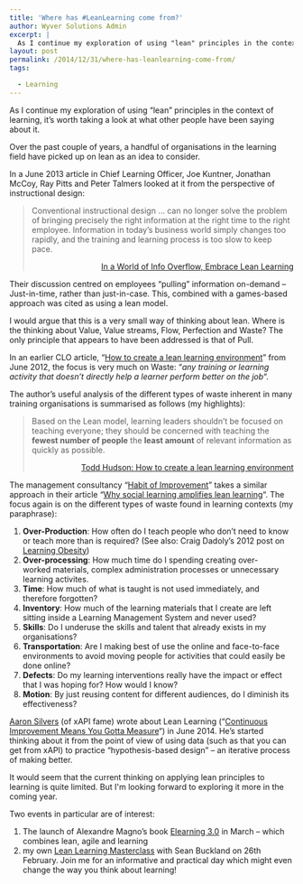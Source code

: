 ```yaml
---
title: 'Where has #LeanLearning come from?'
author: Wyver Solutions Admin
excerpt: |
  As I continue my exploration of using "lean" principles in the context of learning, it's worth taking a look at what other people have been saying about it over the past couple of years.
layout: post
permalink: /2014/12/31/where-has-leanlearning-come-from/
tags:

  - Learning
---
```

As I continue my exploration of using &#8220;lean&#8221; principles in the context of learning, it&#8217;s worth taking a look at what other people have been saying about it.

Over the past couple of years, a handful of organisations in the learning field have picked up on lean as an idea to consider.

In a June 2013 article in Chief Learning Officer, Joe Kuntner, Jonathan McCoy, Ray Pitts and Peter Talmers looked at it from the perspective of instructional design:

> Conventional instructional design &#8230; can no longer solve the problem of bringing precisely the right information at the right time to the right employee. Information in today’s business world simply changes too rapidly, and the training and learning process is too slow to keep pace.
>
> <p style="text-align: right;">
>   <a href="http://www.clomedia.com/articles/in-a-world-of-info-overflow-embrace-lean-learning" target="_blank">In a World of Info Overflow, Embrace Lean Learning</a>
> </p>

<p style="text-align: left;">
  Their discussion centred on employees &#8220;pulling&#8221; information on-demand &#8211; Just-in-time, rather than just-in-case. This, combined with a games-based approach was cited as using a lean model.
</p>

<p style="text-align: left;">
  I would argue that this is a very small way of thinking about lean. Where is the thinking about Value, Value streams, Flow, Perfection and Waste? The only principle that appears to have been addressed is that of Pull.
</p>

<p style="text-align: left;">
  In an earlier CLO article, &#8220;<a href="http://www.clomedia.com/articles/how-to-create-a-lean-learning-environment" target="_blank">How to create a lean learning environment</a>&#8221; from June 2012, the focus is very much on Waste: &#8220;<em>any training or learning activity that doesn’t directly help a learner perform better on the job</em>&#8220;.
</p>

<p style="text-align: left;">
  The author&#8217;s useful analysis of the different types of waste inherent in many training organisations is summarised as follows (my highlights):
</p>

> <p style="text-align: left;">
>   Based on the Lean model, learning leaders shouldn’t be focused on teaching everyone; they should be concerned with teaching the <strong>fewest number of people</strong> the <strong>least amount</strong> of relevant information as quickly as possible.
> </p>
>
> <p style="text-align: right;">
>   <a href="http://www.clomedia.com/articles/how-to-create-a-lean-learning-environment" target="_blank">Todd Hudson: How to create a lean learning environment</a>
> </p>

<p style="text-align: left;">
  The management consultancy &#8220;<a href="https://habitofimprovement.wordpress.com" target="_blank">Habit of Improvement</a>&#8221; takes a similar approach in their article &#8220;<a href="https://habitofimprovement.wordpress.com/2014/07/14/why-social-learning-amplifies-lean-learning/" target="_blank">Why social learning amplifies lean learning</a>&#8220;. The focus again is on the different types of waste found in learning contexts (my paraphrase):
</p>

  1. **Over-Production**: How often do I teach people who don&#8217;t need to know or teach more than is required? (See also: Craig Dadoly&#8217;s 2012 post on <a href="http://www.ravinglearnatics.com/2012/06/learning-obesity.html" target="_blank">Learning Obesity</a>)
  2. **Over-processing**: How much time do I spending creating over-worked materials, complex administration processes or unnecessary learning activites.
  3. **Time**: How much of what is taught is not used immediately, and therefore forgotten?
  4. **Inventory**: How much of the learning materials that I create are left sitting inside a Learning Management System and never used?
  5. **Skills**: Do I underuse the skills and talent that already exists in my organisations?
  6. **Transportation**: Are I making best of use the online and face-to-face environments to avoid moving people for activities that could easily be done online?
  7. **Defects**: Do my learning interventions really have the impact or effect that I was hoping for? How would I know?
  8. **Motion**: By just reusing content for different audiences, do I diminish its effectiveness?

<a href="https://www.linkedin.com/in/aaronsilvers" target="_blank">Aaron Silvers</a> (of xAPI fame) wrote about Lean Learning (&#8220;<a href="http://makingbetter.us/2014/06/continuous-improvement-means-you-gotta-measure/" target="_blank">Continuous Improvement Means You Gotta Measure</a>&#8220;) in June 2014. He&#8217;s started thinking about it from the point of view of using data (such as that you can get from xAPI) to practice &#8220;hypothesis-based design&#8221; &#8211; an iterative process of making better.

It would seem that the current thinking on applying lean principles to learning is quite limited. But I'm looking forward to exploring it more in the coming year.

Two events in particular are of interest:

  1. The launch of Alexandre Magno&#8217;s book <a href="http://www.learning30.co/" target="_blank">Elearning 3.0</a> in March &#8211; which combines lean, agile and learning
  2. my own <a href="http://www.eventbrite.co.uk/e/lean-learning-masterclass-tickets-14661080687" target="_blank">Lean Learning Masterclass</a> with Sean Buckland on 26th February. Join me for an informative and practical day which might even change the way you think about learning!
